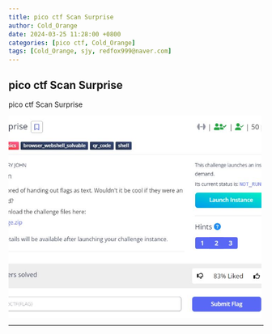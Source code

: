 ```yaml
---
title: pico ctf Scan Surprise
author: Cold_Orange
date: 2024-03-25 11:28:00 +0800
categories: [pico ctf, Cold_Orange]
tags: [Cold_Orange, sjy, redfox999@naver.com]
---
```


## pico ctf Scan Surprise
pico ctf Scan Surprise

<div style="width:500px; height:400px; background-color:#f3f3f3;">
    <img src="https://github.com/ProjectCTF/CTF-Hacking-Project/blob/bad767f457965d4be263289525372a03049266a9/Scan%20Surprise.JPG?raw=true" alt="pico ctf Scan Surprise" style="width:100%; height:100%; object-fit:cover;">
</div>

---
